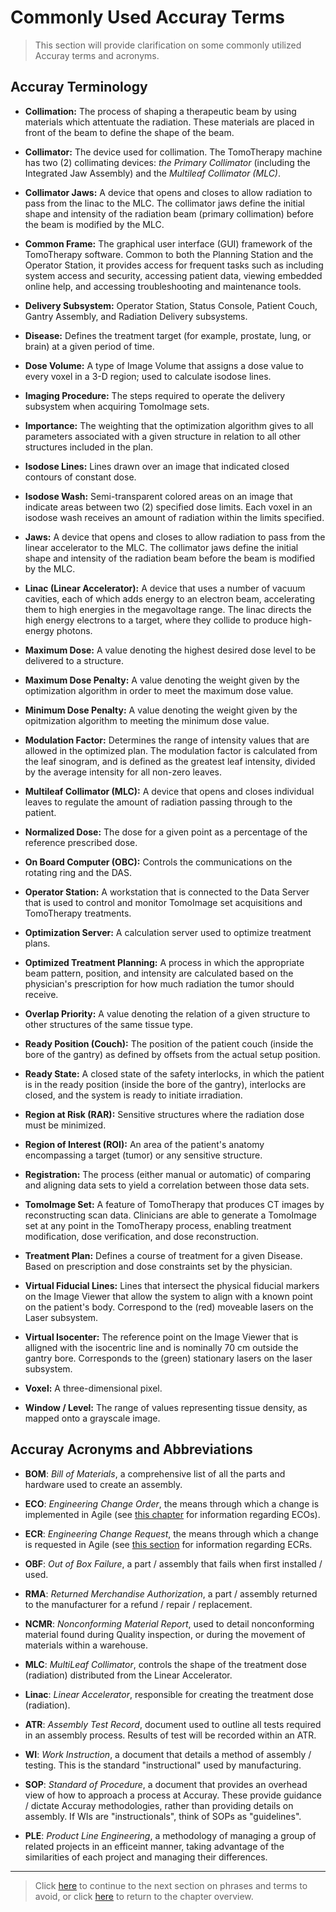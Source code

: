 # Commonly Used Accuray Terms

> This section will provide clarification on some commonly utilized Accuray terms and acronyms.


## Accuray Terminology

* **Collimation:** The process of shaping a therapeutic beam by using materials which attentuate the radiation. These materials are placed in front of the beam to define the shape of the beam.

* **Collimator:** The device used for collimation. The TomoTherapy machine has two (2) collimating devices: *the Primary Collimator* (including the Integrated Jaw Assembly) and the *Multileaf Collimator (MLC)*. 

* **Collimator Jaws:** A device that opens and closes to allow radiation to pass from the linac to the MLC. The collimator jaws define the initial shape and intensity of the radiation beam (primary collimation) before the beam is modified by the MLC.

* **Common Frame:** The graphical user interface (GUI) framework of the TomoTherapy software. Common to both the Planning Station and the Operator Station, it provides access for frequent tasks such as including system access and security, accessing patient data, viewing embedded online help, and accessing troubleshooting and maintenance tools.

* **Delivery Subsystem:** Operator Station, Status Console, Patient Couch, Gantry Assembly, and Radiation Delivery subsystems.

* **Disease:** Defines the treatment target (for example, prostate, lung, or brain) at a given period of time.

* **Dose Volume:** A type of Image Volume that assigns a dose value to every voxel in a 3-D region; used to calculate isodose lines.

* **Imaging Procedure:** The steps required to operate the delivery subsystem when acquiring TomoImage sets.

* **Importance:** The weighting that the optimization algorithm gives to all parameters associated with a given structure in relation to all other structures included in the plan.

* **Isodose Lines:** Lines drawn over an image that indicated closed contours of constant dose.

* **Isodose Wash:** Semi-transparent colored areas on an image that indicate areas between two (2) specified dose limits. Each voxel in an isodose wash receives an amount of radiation within the limits specified.

* **Jaws:** A device that opens and closes to allow radiation to pass from the linear accelerator to the MLC. The collimator jaws define the initial shape and intensity of the radiation beam before the beam is modified by the MLC.

* **Linac (Linear Accelerator):** A device that uses a number of vacuum cavities, each of which adds energy to an electron beam, accelerating them to high energies in the megavoltage range. The linac directs the high energy electrons to a target, where they collide to produce high-energy photons.

* **Maximum Dose:** A value denoting the highest desired dose level to be delivered to a structure.

* **Maximum Dose Penalty:** A value denoting the weight given by the optimization algorithm in order to meet the maximum dose value.

* **Minimum Dose Penalty:** A value denoting the weight given by the opitmization algorithm to meeting the minimum dose value.

* **Modulation Factor:** Determines the range of intensity values that are allowed in the optimized plan. The modulation factor is calculated from the leaf sinogram, and is defined as the greatest leaf intensity, divided by the average intensity for all non-zero leaves.

* **Multileaf Collimator (MLC):** A device that opens and closes individual leaves to regulate the amount of radiation passing through to the patient.

* **Normalized Dose:** The dose for a given point as a percentage of the reference prescribed dose.

* **On Board Computer (OBC):** Controls the communications on the rotating ring and the DAS.

* **Operator Station:** A workstation that is connected to the Data Server that is used to control and monitor TomoImage set acquisitions and TomoTherapy treatments.

* **Optimization Server:** A calculation server used to optimize treatment plans.

* **Optimized Treatment Planning:** A process in which the appropriate beam pattern, position, and intensity are calculated based on the physician's prescription for how much radiation the tumor should receive.

* **Overlap Priority:** A value denoting the relation of a given structure to other structures of the same tissue type.

* **Ready Position (Couch):** The position of the patient couch (inside the bore of the gantry) as defined by offsets from the actual setup position.

* **Ready State:** A closed state of the safety interlocks, in which the patient is in the ready position (inside the bore of the gantry), interlocks are closed, and the system is ready to initiate irradiation.

* **Region at Risk (RAR):** Sensitive structures where the radiation dose must be minimized.

* **Region of Interest (ROI):** An area of the patient's anatomy encompassing a target (tumor) or any sensitive structure.

* **Registration:** The process (either manual or automatic) of comparing and aligning data sets to yield a correlation between those data sets.

* **TomoImage Set:** A feature of TomoTherapy that produces CT images by reconstructing scan data. Clinicians are able to generate a TomoImage set at any point in the TomoTherapy process, enabling treatment modification, dose verification, and dose reconstruction.

* **Treatment Plan:** Defines a course of treatment for a given Disease. Based on prescription and dose constraints set by the physician.

* **Virtual Fiducial Lines:** Lines that intersect the physical fiducial markers on the Image Viewer that allow the system to align with a known point on the patient's body. Correspond to the (red) moveable lasers on the Laser subsystem.

* **Virtual Isocenter:** The reference point on the Image Viewer that is alligned with the isocentric line and is nominally 70 cm outside the gantry bore. Corresponds to the (green) stationary lasers on the laser subsystem.

* **Voxel:** A three-dimensional pixel.

* **Window / Level:** The range of values representing tissue density, as mapped onto a grayscale image. 



## Accuray Acronyms and Abbreviations

* **BOM**: *Bill of Materials*, a comprehensive list of all the parts and hardware used to create an assembly.

* **ECO**: *Engineering Change Order*, the means through which a change is implemented in Agile (see [this chapter](https://github.com/taddieken95/Accuray_Tech_Comm_Guide/blob/master/Chapter%205:%20ECOs/READme.md) for information regarding ECOs).

* **ECR**: *Engineering Change Request*, the means through which a change is requested in Agile (see [this section](https://github.com/taddieken95/Accuray_Tech_Comm_Guide/blob/master/Chapter%201:%20Doc%20Requests/Section%202:%20ECRs.md) for information regarding ECRs.

* **OBF**: *Out of Box Failure*, a part / assembly that fails when first installed / used.

* **RMA**: *Returned Merchandise Authorization*, a part / assembly returned to the manufacturer for a refund / repair / replacement.

* **NCMR**: *Nonconforming Material Report*, used to detail nonconforming material found during Quality inspection, or during the movement of materials within a warehouse.

* **MLC**: *MultiLeaf Collimator*, controls the shape of the treatment dose (radiation) distributed from the Linear Accelerator.

* **Linac**: *Linear Accelerator*, responsible for creating the treatment dose (radiation).

* **ATR**: *Assembly Test Record*, document used to outline all tests required in an assembly process. Results of test will be recorded within an ATR.

* **WI**: *Work Instruction*, a document that details a method of assembly / testing. This is the standard "instructional" used by manufacturing.

* **SOP**: *Standard of Procedure*, a document that provides an overhead view of how to approach a process at Accuray. These provide guidance / dictate Accuray methodologies, rather than providing details on assembly. If WIs are "instructionals", think of SOPs as "guidelines".

* **PLE**: *Product Line Engineering*, a methodology of managing a group of related projects in an efficeint manner, taking advantage of the similarities of each project and managing their differences.

* **

> Click [here](https://github.com/taddieken95/Accuray_Tech_Comm_Guide/blob/master/Chapter%203:%20Voicing/Section%204:%20Phrases%20and%20Terms%20to%20Avoid.md) to continue to the next section on phrases and terms to avoid, or click [here](https://github.com/taddieken95/Accuray_Tech_Comm_Guide/blob/master/Chapter%203:%20Voicing/READme.md) to return to the chapter overview.
